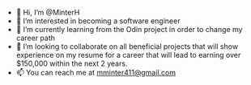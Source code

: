- 👋 Hi, I’m @MinterH
- 👀 I’m interested in becoming a software engineer
- 🌱 I’m currently learning from the Odin project in order to change my career path
- 💞️ I’m looking to collaborate on all beneficial projects that will show experience on my resume for a career that will lead to earning over $150,000 within the next 2 years.
- 📫 You can reach me at mminter411@gmail.com

<!---
MinterH/MinterH is a ✨ special ✨ repository because its `README.md` (this file) appears on your GitHub profile.
You can click the Preview link to take a look at your changes.
--->
